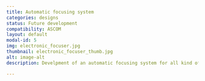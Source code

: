 ```yaml
---
title: Automatic focusing system
categories: designs
status: Future development
compatibility: ASCOM
layout: default
modal-id: 5
img: electronic_focuser.jpg
thumbnail: electronic_focuser_thumb.jpg
alt: image-alt
description: Develpment of an automatic focusing system for all kind of optics. 

---
```

